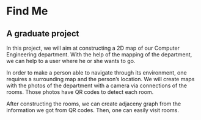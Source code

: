 # Find Me

## A graduate project

In this project, we will aim at constructing a 2D map of our Computer Engineering department. With the help of the mapping of the department, we can help to a user where he or she wants to go.

In order to make a person able to navigate through its environment, one requires a
surrounding map and the person’s location. We will create maps with the photos of the department with a camera via connections of the rooms. Those photos have QR codes to detect each room.

After constructing the rooms, we can create adjaceny graph from the information we got from QR codes. Then, one can easily visit rooms.
